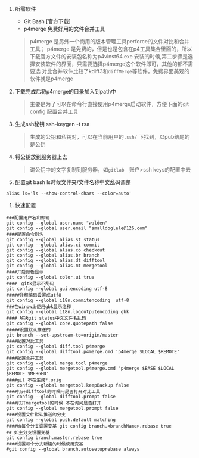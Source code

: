 1. 所需软件

   * Git Bash [官方下载]
   * p4merge 免费好用的文件合并工具
    > p4merge 是另外一个商用的版本管理工具perforce的文件对比和合并工具；
    > p4merge 是免费的，但是也是包含在p4工具集合里面的，所以下载官方文件的安装包名称为p4vinst64.exe
    > 安装的时候,第二步骤是选择安装软件的界面，只需要选择p4merge这个软件即可，其他的都不需要选
    > 对比合并软件比较了kdiff3和`diffMerge`等软件，免费界面美观的软件就是p4merge
2. 下载完成后将p4merge的目录加入到path中
　　
    > 主要是为了可以在命令行直接使用p4merge启动软件，方便下面的git config  配置合并工具

3. 生成ssh秘钥 ssh-keygen -t rsa
    > 生成的公钥和私钥对，可以在当前用户的`.ssh/` 下找到，以pub结尾的是公钥
4. 将公钥放到服务器上去
    > 讲公钥中的文字复制到服务器，如`gitlab`　账户>ssh keys的配置中去
5. 配置git bash ls时候文件夹/文件名称中文乱码调整

```
alias ls='ls --show-control-chars --color=auto'
```

1. 快速配置

```
###配置用户名和邮箱
git config --global user.name "walden"
git config --global user.email "smalldoglele@126.com"
####配置命令别名
git config --global alias.st status
git config --global alias.ci commit
git config --global alias.co checkout
git config --global alias.br branch
git config --global alias.dt difftool
git config --global alias.mt mergetool
####开启颜色显示
git config --global color.ui true
####　gitk显示不乱码
git config --global gui.encoding utf-8
#####注释编码设置成utf8 
git config --global i18n.commitencoding  utf-8
###在winow上使用gbk显示注释
git config --global i18n.logoutputencoding gbk
#### 解决git status中文文件名乱码
git config --global core.quotepath false
#####设置默认推送的
git branch --set-upstream-to=origin/master
####配置对比工具
git config --global diff.tool p4merge
git config --global difftool.p4merge.cmd 'p4merge $LOCAL $REMOTE'
####配置合并工具
git config --global merge.tool p4merge
git config --global mergetool.p4merge.cmd 'p4merge $BASE $LOCAL $REMOTE $MERGED'
####git 不在生成*.orig
git config --global mergetool.keepBackup false
####打开difftool的时候问是否打开对比工具
git config --global difftool.prompt false
####打开mergetool的时候 不在询问是否打开
git config --global mergetool.prompt false
####设置文件默认推送的分支
git config --global push.default matching
####给每个分支设置变基 git config branch.<branchName>.rebase true
## 如主分支设置变基
git config branch.master.rebase true
####设置每个分支新建的时候使用变基
#git config --global branch.autosetuprebase always
```



